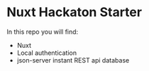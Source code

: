 # Nuxt Hackaton Starter

In this repo you will find:

-   Nuxt
-   Local authentication
-   json-server instant REST api database
